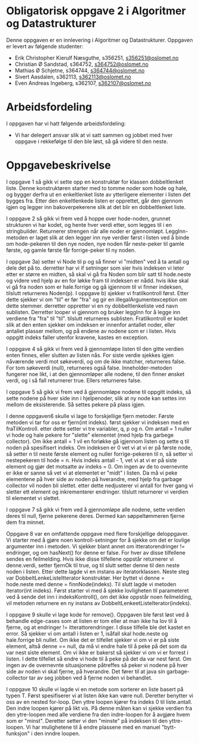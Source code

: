 # Obligatorisk oppgave 2 i Algoritmer og Datastrukturer

Denne oppgaven er en innlevering i Algoritmer og Datastrukturer.
Oppgaven er levert av følgende studenter:
* Erik Christopher Kierulf Næsguthe, s356251, s356251@oslomet.no
* Christian Ø Sandstad, s364752, s364752@oslomet.no
* Mathias Ø Schjetne, s364744, s364744@oslomet.no
* Sivert Aasdalen, s362113, s362113@oslomet.no
* Even Andreas Ingeberg, s362107, s362107@oslomet.no

# Arbeidsfordeling

I oppgaven har vi hatt følgende arbeidsfordeling:
* Vi har delegert ansvar slik at vi satt sammen og jobbet med hver oppgave i
  rekkefølge til den ble løst, så gå videre til den neste. 



# Oppgavebeskrivelse

I oppgave 1 så gikk vi sette opp en konstruktør for klassen dobbeltlenket liste.
Denne konstruktøren starter med to tomme noder som hode og hale, og bygger derfra ut en enkeltlenket
liste av ytterligere elementer i listen det bygges fra. Etter den enkeltlenkede listen er opprettet,
går den gjennom igjen og legger inn bakoverpekerene slik at det blir en dobbeltlenket liste.

I oppgave 2 så gikk vi frem ved å hoppe over hode-noden, grunnet strukturen vi har kodet, 
og hente hver verdi etter, som legges til i en stringbuilder. Returnerer strengen når alle noder
er gjennomløpt. LeggInn-metoden er laget slik at den legger inn nye verdier først i listen ved å
binde om hode-pekeren til den nye noden, nye noden får neste-peker til gamle første, og gamle første
får forrige-peker til ny noden.

I oppgave 3a)
setter vi Node til p og så finner vi "midten" ved å ta antall og dele det på to.
derretter har vi if setninger som sier hvis indeksen vi leter etter er større en midten,
så skal vi gå fra Noden som blir satt til hode.neste og videre ved hjelp av en for løkke
fram til indeksen er nådd. hvis ikke skal vi gå fra noden som er hale.forrige og gå igjennom
til vi finner indeksen, tilslutt returneres Noden(p). I oppgave b) sjekker vi fratilkontroll først.
Etter dette sjekker vi om "til" er før "fra" og gir en illegalArgumentexception om dette stemmer.
derretter oppretter vi en ny dobbeltlenkeliste ved navn sublisten. Derretter looper vi gjennom
og bruker leggInn for å legge inn verdiene fra "fra" til "til". tilslutt returneres sublisten.
Fratilkontroll er kodet slik at den enten sjekker om indeksen er innenfor antallet noder, 
eller antallet plasser mellom, og på endene av nodene som er i listen. Hvis oppgitt indeks 
faller utenfor kravene, kastes en exception.

I oppgave 4 så gikk vi frem ved å gjennomløpe listen til den gitte verdien enten finnes, eller slutten
av listen nås. For siste verdie sjekkes igjen nåværende verdi mot søkeverdi, og om de ikke matcher, 
returneres false. For tom søkeverdi (null), returneres også false. Inneholder-metoden fungerer noe likt,
i at den gjennomløper alle nodene, til den finner ønsket verdi, og i så fall returnerer true. Ellers returneres false.

I oppgave 5 så gikk vi frem ved å gjennomløpe nodene til oppgitt indeks, så sette nodene på hver side 
inn i hjelpenoder, slik at ny node kan settes inn mellom de eksisterende. Så settes pekere på plass igjen.


I denne oppgaven6 skulle vi lage to forskjellige fjern metoder. Første metoden vi tar for oss er fjern(int indeks).
først sjekker vi indeksen med en fraTilKontroll. etter dette setter vi tre variabler, q, p og n. Om antall = 1 nuller
vi hode og hale pekere for "slette" elementet (med hjelp fra garbege collector).
Om ikke antall = 1 vil en forløkke gå igjennom listen og sette q til noden på spesifisert indeks. Om indeksen er 0 vet
vi at vi er på første node, så setter n til neste første element og nuller forrige-pekeren til n, så setter vi
nestepekeren til hode = n.
Hvis indeks antall - 1, vet vi at vi er på siste element og gjør det motsatte av indeks = 0. Om ingen av de to
overnevnte er ikke er sanne så vet vi at elementet er "midt" i listen. Da må vi peke elementene på hver side av noden på
hverandre, med hjelp fra garbage collector vil noden bli slettet. etter dette nedjusterer vi antall for hver gang vi
sletter ett element og inkrementerer endringer. tilslutt returnerer vi verdien til elementet vi slettet.


I oppgave 7 så gikk vi frem ved å gjennomløpe alle nodene, sette verdien deres til null, fjerne pekerene deres. 
Dermed kan søppeltømmeren fjerne dem fra minnet.


Oppgave 8 var en omfattende oppgave med flere forskjellige deloppgaver. Vi starter med å gjøre noen kontroll-setninger
for å sjekke om det er lovlige argumenter inn i metoden. Vi sjekker blant annet om itteratorendringer != endringer, og
om hasNext() for denne er false. For hver av disse tilfellene sendes en feilmelding. Hvis ikke disse tilfellene oppstår 
returnerer vi denne.verdi, setter fjernOk til true, og til slutt setter denne til den neste noden i listen.
Etter dette lagde vi en instans av iteratorklassen.
Neste steg var DobbeltLenkeListeItterator konstruktør. Her byttet vi denne = hode.neste med denne = finnNode(indeks).
Til slutt lagde vi metoden iterator(int indeks). Først starter vi med å sjekke lovligheten til parameteret ved å sende
det inn i indeksKontroll(), om det ikke oppstår noen feilmelding, vil metoden returnere en ny instans av
DobbeltLenkeetListeIterator(indeks).



I oppgave 9 skulle vi lage kode for remove(). Oppgaven ble først løst ved å behandle edge-cases som at listen er tom 
eller at man ikke ha lov til å fjerne, og at endringer != itterattorendringer. I disse tilfelle ble det kastet en error.
Så sjekker vi om antall i listen er 1, isåfall skal hode.neste og hale.forrige bli nullet. Om ikke det er tilfellet
sjekker vi om vi er på siste element, altså denne == null, da må vi endre hale til å peke på det som da var nest siste 
element. Om vi ikke er bakerst så sjekker vi om vi er forrest i listen. I dette tilfellet så endre vi hode til å peke 
på det da var nest først. Om ingen av de overnevnte situasjonene påtreffes så peker vi nodene på hver side av noden 
vi skal fjerne, på hverandre. Det fører til at java sin garbage-collector tar av seg jobben ved å fjerne noden vi 
behandlet.


I oppgave 10 skulle vi lagde vi en metode som sorterer en liste basert på typen T. Først spesifiserer vi at listen ikke
kan være null. Deretter benytter vi oss av en nested for-loop. Den yttre loopen kjører fra indeks 0 til liste.antall.
Den indre loopen kjører på likt vis. På denne måten kan vi sjekke verdien fra den ytre-loopen med alle verdiene fra
den indre-loopen for å avgjøre hvem som er "minst". Deretter setter vi den "minste" på indeksen til den yttre-loopen.
Vi har mulighetene til å endre plassene med en manuel "bytt-funksjon" i den inndre loopen.